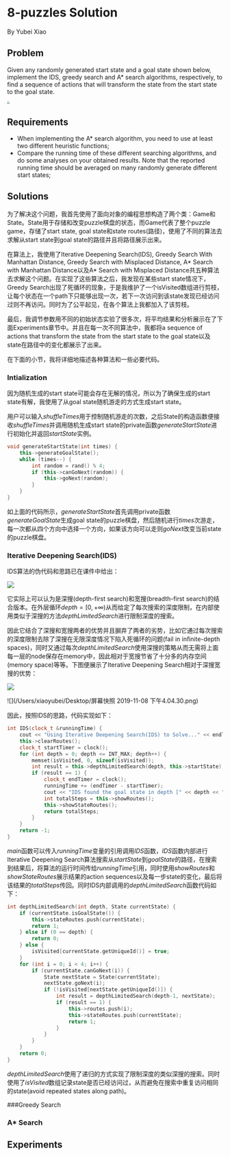 # 8-puzzles Solution
By Yubei Xiao

## Problem

Given any randomly generated start state and a goal state shown below, implement the IDS, greedy search and A* search algorithms, respectively, to find a sequence of actions that will transform the state from the start state to the goal state.

<img src="/Users/xiaoyubei/Desktop/屏幕快照 2019-11-08 上午10.39.33.png" style="zoom:40%;" />

## Requirements

- When implementing the A* search algorithm, you need to use at least two different heuristic functions;
- Compare the running time of these different searching algorithms, and do some analyses on your obtained results. Note that the reported running time should be averaged on many randomly generate different start states;



## Solutions

为了解决这个问题，我首先使用了面向对象的编程思想构造了两个类：Game和State。State用于存储和改变puzzle棋盘的状态，而Game代表了整个puzzle game，存储了start state, goal state和state routes(路径)，使用了不同的算法去求解从start state到goal state的路径并且将路径展示出来。

在算法上，我使用了Iterative Deepening Search(IDS), Greedy Search With Manhattan Distance, Greedy Search with Misplaced Distance, A* Search with Manhattan Distance以及A* Search with Misplaced Distance共五种算法去求解这个问题。在实现了这些算法之后，我发现在某些start state情况下，Greedy Search出现了死循环的现象，于是我维护了一个isVisited数组进行剪枝，让每个状态在一个path下只能够出现一次，若下一次访问到该state发现已经访问过则不再访问。同时为了公平起见，在各个算法上我都加入了该剪枝。

最后，我调节参数用不同的初始状态实验了很多次，将平均结果和分析展示在了下面Experiments章节中。并且在每一次不同算法中，我都将a sequence of actions that transform the state from the start state to the goal state以及state在路径中的变化都展示了出来。

在下面的小节，我将详细地描述各种算法和一些必要代码。

### Intialization

因为随机生成的start state可能会存在无解的情况，所以为了确保生成的start state有解，我使用了从goal state随机游走的方式生成start state。

用户可以输入*shuffleTimes*用于控制随机游走的次数，之后State的构造函数便接收*shuffleTimes*并调用随机生成start state的private函数*generateStartState*进行初始化并返回*startState*实例。

```c++
void generateStartState(int times) {
    this->generateGoalState();
    while (times--) {
        int random = rand() % 4;
        if (this->canGoNext(random)) {
            this->goNext(random);
        }
    }
}
```

如上面的代码所示，*generateStartState*首先调用private函数*generateGoalState*生成goal state的puzzle棋盘，然后随机进行*times*次游走，每一次都从四个方向中选择一个方向，如果该方向可以走则*goNext*改变当前state的puzzle棋盘。



### Iterative Deepening Search(IDS)

IDS算法的伪代码和思路已在课件中给出：

<img src="/Users/xiaoyubei/Desktop/屏幕快照 2019-11-08 下午3.01.33.png" style="zoom:100%;" />

它实际上可以认为是深搜(depth-first search)和宽搜(breadth-first search)的结合版本。在外层循环$depth=[0,+\infty)$从而给定了每次搜索的深度限制，在内部使用类似于深搜的方法*depthLimitedSearch*进行限制深度的搜索。

因此它结合了深搜和宽搜两者的优势并且摒弃了两者的劣势，比如它通过每次搜索的深度限制去除了深搜在无限深度情况下陷入死循环的问题(fail in inﬁnite-depth spaces)，同时又通过每次*depthLimitedSearch*使用深搜的策略从而无需将上面每一层的node保存在memory中，因此相对于宽搜节省了十分多的内存空间(memory space)等等。下图便展示了Iterative Deepening Search相对于深搜宽搜的优势：

<img src="/Users/xiaoyubei/Desktop/屏幕快照 2019-11-08 下午4.02.07.png" style="zoom:100%;" />

![](/Users/xiaoyubei/Desktop/屏幕快照 2019-11-08 下午4.04.30.png)

因此，按照IDS的思路，代码实现如下：

```c++
int IDS(clock_t &runningTime) {
    cout << "Using Iterative Deepening Search(IDS) to Solve..." << endl;
    this->clearRoutes();
    clock_t startTimer = clock();
    for (int depth = 0; depth <= INT_MAX; depth++) {
        memset(isVisited, 0, sizeof(isVisited));
        int result = this->depthLimitedSearch(depth, this->startState);
        if (result == 1) {
            clock_t endTimer = clock();
            runningTime += (endTimer - startTimer);
            cout << "IDS found the goal state in depth [" << depth << "]!!!" << endl;
            int totalSteps = this->showRoutes();
            this->showStateRoutes();
            return totalSteps;
        }
    }
    return -1;
}
```

*main*函数可以传入*runningTime*变量的引用调用*IDS*函数，*IDS*函数内部进行Iterative Deepening Search算法搜索从*startState*到*goalState*的路径，在搜索到结果后，将算法的运行时间传给*runningTime*引用，同时使用*showRoutes*和*showStateRoutes*展示结果的action sequences以及每一步state的变化，最后将该结果的*totalSteps*传回。同时IDS内部调用的*depthLimitedSearch*函数代码如下：

```c++
int depthLimitedSearch(int depth, State currentState) {
    if (currentState.isGoalState()) {
        this->stateRoutes.push(currentState);
        return 1;
    } else if (0 == depth) {
        return 0;
    } else {
        isVisited[currentState.getUniqueId()] = true;
    }
    for (int i = 0; i < 4; i++) {
        if (currentState.canGoNext(i)) {
            State nextState = State(currentState);
            nextState.goNext(i);
            if (!isVisited[nextState.getUniqueId()]) {
                int result = depthLimitedSearch(depth-1, nextState);
                if (result == 1) {
                    this->routes.push(i);
                    this->stateRoutes.push(currentState);
                    return 1;
                }
            }
        }
    }
    return 0;
}
```

*depthLimitedSearch*使用了递归的方式实现了限制深度的类似深搜的搜索。同时使用了*isVisited*数组记录state是否已经访问过，从而避免在搜索中重复访问相同的state(avoid repeated states along path)。



###Greedy Search



### A* Search



## Experiments




